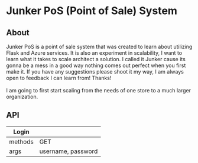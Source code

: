 # Junker PoS (Point of Sale) System

## About
Junker PoS is a point of sale system that was created to learn about utilizing Flask and Azure services.
It is also an experiment in scalability, I want to learn what it takes to scale architect a solution. I called it Junker cause its gonna be a mess in a good way nothing comes out perfect when you first make it. If you have any suggestions please shoot it my way, I am always open to feedback I can learn from! Thanks!
<br/><br/>
I am going to first start scaling from the needs of one store to a much larger organization.

## API
| Login   |                    |
|-------- |---                 |
| methods | GET                |
| args    | username, password |
